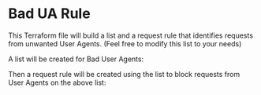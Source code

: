 # Bad UA Rule

This Terraform file will build a list and a request rule that identifies requests from unwanted User Agents. (Feel free to modify this list to your needs)

A list will be created for Bad User Agents:



Then a request rule will be created using the list to block requests from User Agents on the above list:


